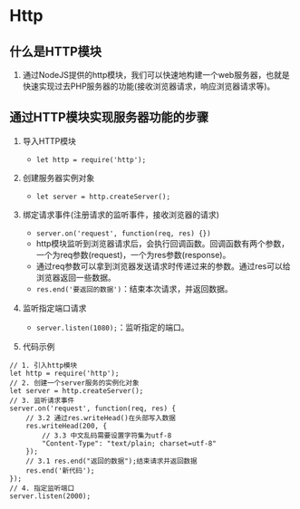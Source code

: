 # Http

## 什么是HTTP模块
1. 通过NodeJS提供的http模块，我们可以快速地构建一个web服务器，也就是快速实现过去PHP服务器的功能(接收浏览器请求，响应浏览器请求等)。

## 通过HTTP模块实现服务器功能的步骤

1. 导入HTTP模块
    - `let http = require('http');`

2. 创建服务器实例对象
    - `let server = http.createServer();`

3. 绑定请求事件(注册请求的监听事件，接收浏览器的请求)
    - `server.on('request', function(req, res) {})`
    - http模块监听到浏览器请求后，会执行回调函数。回调函数有两个参数，一个为req参数(request)，一个为res参数(response)。
    - 通过req参数可以拿到浏览器发送请求时传递过来的参数。通过res可以给浏览器返回一些数据。
    - `res.end('要返回的数据')`：结束本次请求，并返回数据。

4. 监听指定端口请求
    - `server.listen(1080);`：监听指定的端口。

5. 代码示例
```
// 1. 引入http模块
let http = require('http');
// 2. 创建一个server服务的实例化对象
let server = http.createServer();
// 3. 监听请求事件
server.on('request', function(req, res) {
    // 3.2 通过res.writeHead()在头部写入数据
    res.writeHead(200, {
        // 3.3 中文乱码需要设置字符集为utf-8
        "Content-Type": "text/plain; charset=utf-8"
    });
    // 3.1 res.end("返回的数据");结束请求并返回数据
    res.end('新代码');
});
// 4. 指定监听端口
server.listen(2000);

```








